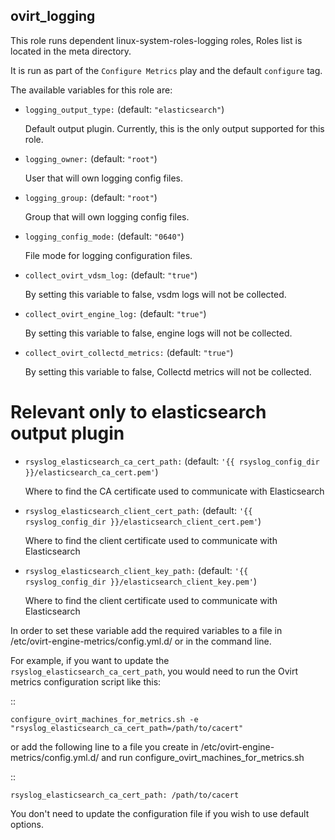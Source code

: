 ## ovirt_logging

This role runs dependent linux-system-roles-logging roles, Roles list is located in the meta directory.

It is run as part of the `Configure Metrics` play and the default `configure` tag.

The available variables for this role are:

- `logging_output_type:` (default: `"elasticsearch"`)

  Default output plugin. Currently, this is the only output supported for this role.

- `logging_owner:` (default: `"root"`)

  User that will own logging config files.

- `logging_group:` (default: `"root"`)

  Group that will own logging config files.

- `logging_config_mode:` (default: `"0640"`)

  File mode for logging configuration files.

- `collect_ovirt_vdsm_log:` (default: `"true"`)

  By setting this variable to false, vsdm logs will not be collected.

- `collect_ovirt_engine_log:` (default: `"true"`)

  By setting this variable to false, engine logs will not be collected.

- `collect_ovirt_collectd_metrics:` (default: `"true"`)

  By setting this variable to false, Collectd metrics will not be collected.


# Relevant only to elasticsearch output plugin

- `rsyslog_elasticsearch_ca_cert_path:` (default: `'{{ rsyslog_config_dir }}/elasticsearch_ca_cert.pem'`)

  Where to find the CA certificate used to communicate with Elasticsearch

- `rsyslog_elasticsearch_client_cert_path:` (default: `'{{ rsyslog_config_dir }}/elasticsearch_client_cert.pem'`)

  Where to find the client certificate used to communicate with Elasticsearch

- `rsyslog_elasticsearch_client_key_path:` (default: `'{{ rsyslog_config_dir }}/elasticsearch_client_key.pem'`)

  Where to find the client certificate used to communicate with Elasticsearch


In order to set these variable add the required variables to a file in
/etc/ovirt-engine-metrics/config.yml.d/ or in the command line.

For example, if you want to update the `rsyslog_elasticsearch_ca_cert_path`,
you would need to run the Ovirt metrics configuration script like this:

::


    configure_ovirt_machines_for_metrics.sh -e "rsyslog_elasticsearch_ca_cert_path=/path/to/cacert"


or add the following line to a file you create in /etc/ovirt-engine-metrics/config.yml.d/
and run configure_ovirt_machines_for_metrics.sh

::

    rsyslog_elasticsearch_ca_cert_path: /path/to/cacert

You don't need to update the configuration file if you wish to use default options.
